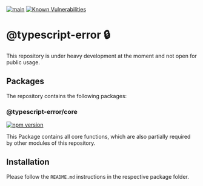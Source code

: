 [![main](https://github.com/Tada5hi/typescript-error/actions/workflows/main.yml/badge.svg)](https://github.com/Tada5hi/typescript-error/actions/workflows/main.yml)
[![Known Vulnerabilities](https://snyk.io/test/github/Tada5hi/typescript-error/badge.svg)](https://snyk.io/test/github/Tada5hi/typescript-error)

# @typescript-error 🔒	
This repository is under heavy development at the moment and not open for public usage.

## Packages
The repository contains the following packages:

### @typescript-error/core
[![npm version](https://badge.fury.io/js/@typescript-error%2Fcore.svg)](https://badge.fury.io/js/@typescript-error%2Fcore)

This Package contains all core functions, which are also partially required by other modules of this repository.

## Installation
Please follow the `README.md` instructions in the respective package folder.

